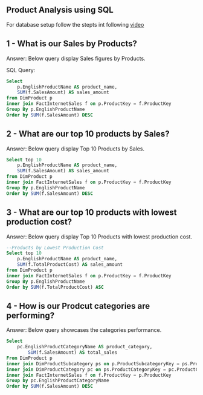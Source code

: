 ## Product Analysis using SQL

For database setup follow the stepts int following [video](https://www.youtube.com/watch?v=e5mvoKuV3xs&t)

## 1 - What is our Sales by Products?
Answer: Below query display Sales figures by Products.

SQL Query:
```sql 
Select
	p.EnglishProductName AS product_name,
	SUM(f.SalesAmount) AS sales_amount
from DimProduct p
inner join FactInternetSales f on p.ProductKey = f.ProductKey
Group By p.EnglishProductName
Order by SUM(f.SalesAmount) DESC
```

## 2 - What are our top 10 products by Sales?
Answer: Below query display Top 10 Products by Sales.

```sql
Select top 10 
	p.EnglishProductName AS product_name,
	SUM(f.SalesAmount) AS sales_amount
from DimProduct p
inner join FactInternetSales f on p.ProductKey = f.ProductKey
Group By p.EnglishProductName
Order by SUM(f.SalesAmount) DESC
```

## 3 - What are our top 10 products with lowest production cost?
Answer: Below query display Top 10 Products with lowest production cost.

```sql
--Products by Lowest Production Cost
Select top 10 
	p.EnglishProductName AS product_name,
	SUM(f.TotalProductCost) AS sales_amount
from DimProduct p
inner join FactInternetSales f on p.ProductKey = f.ProductKey
Group By p.EnglishProductName
Order by SUM(f.TotalProductCost) ASC
```

## 4 - How is our Prodcut categories are performing?
Answer: Below query showcases the categories performance.

```sql
Select 
	pc.EnglishProductCategoryName AS product_category,
        SUM(f.SalesAmount) AS total_sales
From DimProduct p
inner join DimProductSubcategory ps on p.ProductSubcategoryKey = ps.ProductSubcategoryKey
inner join DimProductCategory pc on ps.ProductCategoryKey = pc.ProductCategoryKey
inner join FactInternetSales f on f.ProductKey = p.ProductKey
Group by pc.EnglishProductCategoryName
Order by SUM(f.SalesAmount) DESC
```

